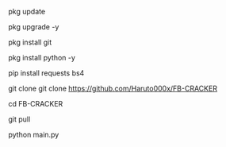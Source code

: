pkg update

pkg upgrade -y

pkg install git

pkg install python -y

pip install requests bs4

git clone git clone https://github.com/Haruto000x/FB-CRACKER

cd FB-CRACKER

git pull

python main.py
